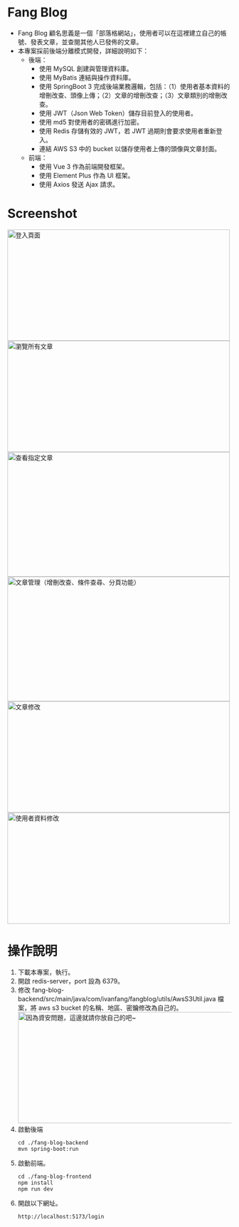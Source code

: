 # Fang Blog
* Fang Blog 顧名思義是一個「部落格網站」，使用者可以在這裡建立自己的帳號、發表文章，並查閱其他人已發佈的文章。
* 本專案採前後端分離模式開發，詳細說明如下：
  * 後端：
    * 使用 MySQL 創建與管理資料庫。
    * 使用 MyBatis 連結與操作資料庫。
    * 使用 SpringBoot 3 完成後端業務邏輯，包括：（1）使用者基本資料的增刪改查、頭像上傳；（2）文章的增刪改查；（3）文章類別的增刪改查。
    * 使用 JWT（Json Web Token）儲存目前登入的使用者。
    * 使用 md5 對使用者的密碼進行加密。
    * 使用 Redis 存儲有效的 JWT，若 JWT 過期則會要求使用者重新登入。
    * 連結 AWS S3 中的 bucket 以儲存使用者上傳的頭像與文章封面。
  * 前端：
    * 使用 Vue 3 作為前端開發框架。
    * 使用 Element Plus 作為 UI 框架。
    * 使用 Axios 發送 Ajax 請求。


# Screenshot
<img src="https://github.com/Ivan-Fang/Fang-Blog/assets/40261483/d6178633-8a31-44c5-b2c9-8f927589ff7d" width="500" height="250" title="登入頁面">
<img src="https://github.com/Ivan-Fang/Fang-Blog/assets/40261483/566069ef-375d-4642-8658-1d578acad322" width="500" height="250" title="瀏覽所有文章">
<img src="https://github.com/Ivan-Fang/Fang-Blog/assets/40261483/c3c622e3-81e7-417b-8cf5-65211c4d2de7" width="500" height="280" title="查看指定文章">
<img src="https://github.com/Ivan-Fang/Fang-Blog/assets/40261483/fde72a01-5308-47fa-9eb9-733308cd12f6" width="500" height="280" title="文章管理（增刪改查、條件查尋、分頁功能）">
<img src="https://github.com/Ivan-Fang/Fang-Blog/assets/40261483/d050c188-4c1d-4350-9f1c-a831df983007" width="500" height="250" title="文章修改">
<img src="https://github.com/Ivan-Fang/Fang-Blog/assets/40261483/df3a42c4-ecce-4da3-9c64-7d29db8d4bf7" width="500" height="250" title="使用者資料修改">


# 操作說明
1. 下載本專案，執行。
2. 開啟 redis-server，port 設為 6379。
3. 修改 fang-blog-backend/src/main/java/com/ivanfang/fangblog/utils/AwsS3Util.java 檔案，將 aws s3 bucket 的名稱、地區、密鑰修改為自己的。<br/>
   <img src="https://github.com/Ivan-Fang/Fang-Blog/assets/40261483/c1a76854-5554-402f-94b1-706a06737c2b" width="500" height="250" title="因為資安問題，這邊就請你放自己的吧~">
4. 啟動後端
   ```
   cd ./fang-blog-backend
   mvn spring-boot:run
   ```
5. 啟動前端。
   ```
   cd ./fang-blog-frontend
   npm install
   npm run dev
   ```
6. 開啟以下網址。
   ```
   http://localhost:5173/login
   ```
